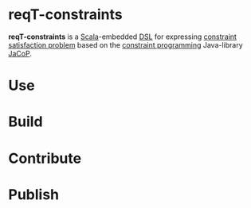 # reqT-constraints

**reqT-constraints** is a [Scala](https://www.scala-lang.org/)-embedded [DSL](https://en.wikipedia.org/wiki/Domain-specific_language) for expressing [constraint satisfaction problem](https://en.wikipedia.org/wiki/Constraint_satisfaction_problem) based on the [constraint programming](https://en.wikipedia.org/wiki/Constraint_programming) Java-library [JaCoP](https://github.com/radsz/jacop). 

# Use

# Build

# Contribute

# Publish

